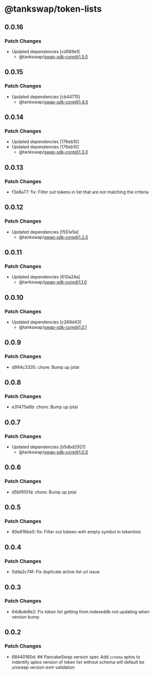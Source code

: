 # @tankswap/token-lists

## 0.0.16

### Patch Changes

- Updated dependencies [cd589e1]
  - @tankswap/swap-sdk-core@1.5.0

## 0.0.15

### Patch Changes

- Updated dependencies [cb44715]
  - @tankswap/swap-sdk-core@1.4.0

## 0.0.14

### Patch Changes

- Updated dependencies [176eb10]
- Updated dependencies [176eb10]
  - @tankswap/swap-sdk-core@1.3.0

## 0.0.13

### Patch Changes

- f3e8a77: fix: Filter out tokens in list that are not matching the criteria

## 0.0.12

### Patch Changes

- Updated dependencies [f551e5e]
  - @tankswap/swap-sdk-core@1.2.0

## 0.0.11

### Patch Changes

- Updated dependencies [610a24a]
  - @tankswap/swap-sdk-core@1.1.0

## 0.0.10

### Patch Changes

- Updated dependencies [c269d43]
  - @tankswap/swap-sdk-core@1.0.1

## 0.0.9

### Patch Changes

- d994c3335: chore: Bump up jotai

## 0.0.8

### Patch Changes

- e31475e6b: chore: Bump up jotai

## 0.0.7

### Patch Changes

- Updated dependencies [b5dbd2921]
  - @tankswap/swap-sdk-core@1.0.0

## 0.0.6

### Patch Changes

- d5bf9101d: chore: Bump up jotai

## 0.0.5

### Patch Changes

- 80e616be0: fix: Filter out tokeen with empty symbol in tokenlists

## 0.0.4

### Patch Changes

- 5dda2c74f: Fix duplicate active list url issue

## 0.0.3

### Patch Changes

- 64dbde8e2: Fix token list getting from indexeddb not updating when version bump

## 0.0.2

### Patch Changes

- 68440160d: ## PancakeSwap version spec
  Add `schema` aptos to indentify aptos version of token list
  without schema will default be uniswap version evm validation
